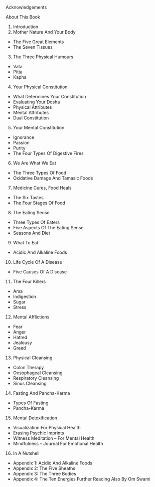 Acknowledgements

About This Book
1. Introduction
2. Mother Nature And Your Body
- The Five Great Elements
- The Seven Tissues
3. The Three Physical Humours
- Vata
- Pitta
- Kapha
4. Your Physical Constitution
- What Determines Your Constitution
- Evaluating Your Dosha
- Physical Attributes
- Mental Attributes
- Dual Constitution
5. Your Mental Constitution
- Ignorance
- Passion
- Purity
- The Four Types Of Digestive Fires
6. We Are What We Eat
- The Three Types Of Food
- Oxidative Damage And Tamasic Foods
7. Medicine Cures, Food Heals
- The Six Tastes
- The Four Stages Of Food
8. The Eating Sense
- Three Types Of Eaters
- Five Aspects Of The Eating Sense
- Seasons And Diet
9. What To Eat
- Acidic And Alkaline Foods
10. Life Cycle Of A Disease
- Five Causes Of A Disease
11. The Four Killers
- Ama
- Indigestion
- Sugar
- Stress
12. Mental Afflictions
- Fear
- Anger
- Hatred
- Jealousy
- Greed
13. Physical Cleansing
- Colon Therapy
- Oesophageal Cleansing
- Respiratory Cleansing
- Sinus Cleansing
14. Fasting And Pancha-Karma
- Types Of Fasting
- Pancha-Karma
15. Mental Detoxification
- Visualization For Physical Health
- Erasing Psychic Imprints
- Witness Meditation – For Mental Health
- Mindfulness – Journal For Emotional Health
16. In A Nutshell
- Appendix 1: Acidic And Alkaline Foods
- Appendix 2: The Five Sheaths
- Appendix 3: The Three Bodies
- Appendix 4: The Ten Energies
Further Reading
Also By Om Swami
